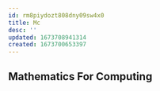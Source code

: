 ```yaml
---
id: rm8piydozt808dny09sw4x0
title: Mc
desc: ''
updated: 1673708941314
created: 1673700653397
---
```

## Mathematics For Computing
